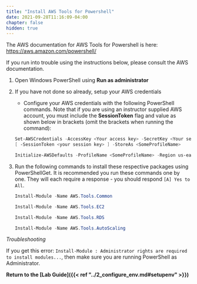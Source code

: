 ```yaml
---
title: "Install AWS Tools for Powershell"
date: 2021-09-28T11:16:09-04:00
chapter: false
hidden: true
---
```


The AWS documentation for  AWS Tools for Powershell is here: https://aws.amazon.com/powershell/

If you run into trouble using the instructions below, please consult the AWS documentation.

1. Open Windows PowerShell using **Run as administrator**

1. If you have not done so already, setup your AWS credentials
    * Configure your AWS credentials with the following PowerShell commands. Note that if you are using an instructor supplied AWS account, you must include the **SessionToken** flag and value as shown below in brackets (omit the brackets when running the command):

    ```powershell
    Set-AWSCredentials -AccessKey <Your access key> -SecretKey <Your secret key> `
    [ -SessionToken <your session key> ] -StoreAs <SomeProfileName>

    Initialize-AWSDefaults -ProfileName <SomeProfileName> -Region us-east-2
    ```
1. Run the following commands to install these respective packages using PowerShellGet. It is recommended you run these commands one by one.  They will each require a response - you should respond `[A] Yes to All`.

    ```powershell
    Install-Module -Name AWS.Tools.Common

    Install-Module -Name AWS.Tools.EC2

    Install-Module -Name AWS.Tools.RDS

    Install-Module -Name AWS.Tools.AutoScaling
    ```

_Troubleshooting_

If you get this error: `Install-Module : Administrator rights are required to install modules...`,
then make sure you are running PowerShell as Administrator. 

**Return to the [Lab Guide]({{< ref "../2_configure_env.md#setupenv" >}})**
